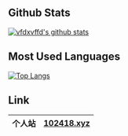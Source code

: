 ## Github Stats

[![vfdxvffd's github stats](https://github-readme-stats.vercel.app/api?username=lijilei-good&show_icons=true&theme=buefy&count_private=true&repo=github-readme-stats)](https://github.com/lijilei-good)

## Most Used Languages

[![Top Langs](https://github-readme-stats.vercel.app/api/top-langs/?username=lijilei-good&layout=compact)](https://github.com/lijilei-good)

## Link

| 个人站 | [102418.xyz](http://www.102418.xyz) |
| :----: | :---------------------------------: |
